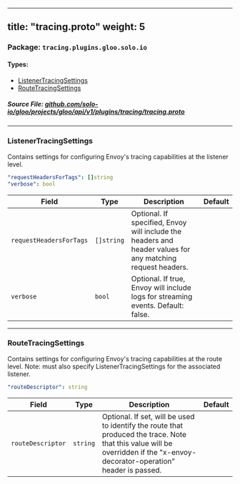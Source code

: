
---
title: "tracing.proto"
weight: 5
---

<!-- Code generated by solo-kit. DO NOT EDIT. -->


### Package: `tracing.plugins.gloo.solo.io` 
#### Types:


- [ListenerTracingSettings](#listenertracingsettings)
- [RouteTracingSettings](#routetracingsettings)
  



##### Source File: [github.com/solo-io/gloo/projects/gloo/api/v1/plugins/tracing/tracing.proto](https://github.com/solo-io/gloo/blob/master/projects/gloo/api/v1/plugins/tracing/tracing.proto)





---
### ListenerTracingSettings

 
Contains settings for configuring Envoy's tracing capabilities at the listener level.

```yaml
"requestHeadersForTags": []string
"verbose": bool

```

| Field | Type | Description | Default |
| ----- | ---- | ----------- |----------- | 
| `requestHeadersForTags` | `[]string` | Optional. If specified, Envoy will include the headers and header values for any matching request headers. |  |
| `verbose` | `bool` | Optional. If true, Envoy will include logs for streaming events. Default: false. |  |




---
### RouteTracingSettings

 
Contains settings for configuring Envoy's tracing capabilities at the route level.
Note: must also specify ListenerTracingSettings for the associated listener.

```yaml
"routeDescriptor": string

```

| Field | Type | Description | Default |
| ----- | ---- | ----------- |----------- | 
| `routeDescriptor` | `string` | Optional. If set, will be used to identify the route that produced the trace. Note that this value will be overridden if the "x-envoy-decorator-operation" header is passed. |  |





<!-- Start of HubSpot Embed Code -->
<script type="text/javascript" id="hs-script-loader" async defer src="//js.hs-scripts.com/5130874.js"></script>
<!-- End of HubSpot Embed Code -->
